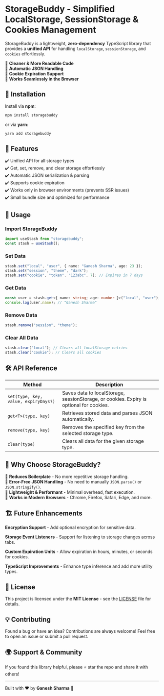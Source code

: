 # StorageBuddy - Simplified LocalStorage, SessionStorage & Cookies Management





StorageBuddy is a lightweight, **zero-dependency** TypeScript library that provides a **unified API** for handling `localStorage`, `sessionStorage`, and `cookies` effortlessly.

🔹 **Cleaner & More Readable Code**\
🔹 **Automatic JSON Handling**\
🔹 **Cookie Expiration Support**\
🔹 **Works Seamlessly in the Browser**

## 🚀 Installation

Install via **npm**:

```sh
npm install storagebuddy
```

or via **yarn**:

```sh
yarn add storagebuddy
```

## 📌 Features

✔️ Unified API for all storage types\
✔️ Get, set, remove, and clear storage effortlessly\
✔️ Automatic JSON serialization & parsing\
✔️ Supports cookie expiration\
✔️ Works only in browser environments (prevents SSR issues)\
✔️ Small bundle size and optimized for performance

## 📖 Usage

### Import StorageBuddy

```ts
import useStash from "storagebuddy";
const stash = useStash();
```

### Set Data

```ts
stash.set("local", "user", { name: "Ganesh Sharma", age: 23 });
stash.set("session", "theme", "dark");
stash.set("cookie", "token", "123abc", 7); // Expires in 7 days
```

### Get Data

```ts
const user = stash.get<{ name: string; age: number }>("local", "user");
console.log(user.name); // "Ganesh Sharma"
```

### Remove Data

```ts
stash.remove("session", "theme");
```

### Clear All Data

```ts
stash.clear("local"); // Clears all localStorage entries
stash.clear("cookie"); // Clears all cookies
```

## 🛠 API Reference

| Method                               | Description                                                                             |
| ------------------------------------ | --------------------------------------------------------------------------------------- |
| `set(type, key, value, expiryDays?)` | Saves data to localStorage, sessionStorage, or cookies. Expiry is optional for cookies. |
| `get<T>(type, key)`                  | Retrieves stored data and parses JSON automatically.                                    |
| `remove(type, key)`                  | Removes the specified key from the selected storage type.                               |
| `clear(type)`                        | Clears all data for the given storage type.                                             |

## 🧐 Why Choose StorageBuddy?

🔹 **Reduces Boilerplate** - No more repetitive storage handling.\
🔹 **Error-Free JSON Handling** - No need to manually `JSON.parse()` or `JSON.stringify()`.\
🔹 **Lightweight & Performant** - Minimal overhead, fast execution.\
🔹 **Works in Modern Browsers** - Chrome, Firefox, Safari, Edge, and more.

## 🏗️ Future Enhancements

**Encryption Support** - Add optional encryption for sensitive data.

**Storage Event Listeners** - Support for listening to storage changes across tabs.

**Custom Expiration Units** - Allow expiration in hours, minutes, or seconds for cookies.

**TypeScript Improvements** - Enhance type inference and add more utility types.

## 📜 License

This project is licensed under the **MIT License** - see the [LICENSE](LICENSE) file for details.

## 💡 Contributing

Found a bug or have an idea? Contributions are always welcome! Feel free to open an issue or submit a pull request.

## 🌍 Support & Community

If you found this library helpful, please ⭐ star the repo and share it with others!

---

Built with ❤️ by **Ganesh Sharma** 🚀